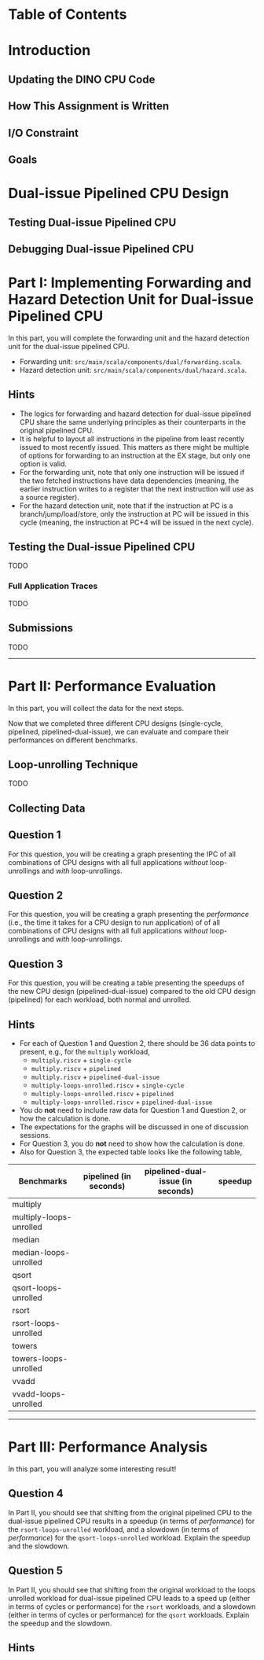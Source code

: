 # Table of Contents

# Introduction

## Updating the DINO CPU Code
## How This Assignment is Written
## I/O Constraint
## Goals

# Dual-issue Pipelined CPU Design
## Testing Dual-issue Pipelined CPU
## Debugging Dual-issue Pipelined CPU

# Part I: Implementing Forwarding and Hazard Detection Unit for Dual-issue Pipelined CPU
In this part, you will complete the forwarding unit and the hazard detection unit for the dual-issue pipelined CPU.
- Forwarding unit: `src/main/scala/components/dual/forwarding.scala`.
- Hazard detection unit: `src/main/scala/components/dual/hazard.scala`.

## Hints
- The logics for forwarding and hazard detection for dual-issue pipelined CPU share the same underlying principles as their counterparts in the original pipelined CPU.
- It is helpful to layout all instructions in the pipeline from least recently issued to most recently issued. This matters as there might be multiple of options for forwarding to an instruction at the EX stage, but only one option is valid.
- For the forwarding unit, note that only one instruction will be issued if the two fetched instructions have data dependencies (meaning, the earlier instruction writes to a register that the next instruction will use as a source register).
- For the hazard detection unit, note that if the instruction at PC is a branch/jump/load/store, only the instruction at PC will be issued in this cycle (meaning, the instruction at PC+4 will be issued in the next cycle).

## Testing the Dual-issue Pipelined CPU
TODO

### Full Application Traces
TODO

## Submissions
TODO

------------------------------------------------------------------------------------------------------------
# Part II: Performance Evaluation
In this part, you will collect the data for the next steps.

Now that we completed three different CPU designs (single-cycle, pipelined, pipelined-dual-issue), we can evaluate and compare their performances on different benchmarks.

## Loop-unrolling Technique
TODO

## Collecting Data

## Question 1
For this question, you will be creating a graph presenting the IPC of all combinations of CPU designs with all full applications *without* loop-unrollings and *with* loop-unrollings.

## Question 2
For this question, you will be creating a graph presenting the *performance* (i.e., the time it takes for a CPU design to run application) of of all combinations of CPU designs with all full applications *without* loop-unrollings and *with* loop-unrollings.

## Question 3
For this question, you will be creating a table presenting the speedups of the new CPU design (pipelined-dual-issue) compared to the old CPU design (pipelined) for each workload, both normal and unrolled.

## Hints
- For each of Question 1 and Question 2, there should be 36 data points to present, e.g., for the `multiply` workload,
  - `multiply.riscv` + `single-cycle`
  - `multiply.riscv` + `pipelined`
  - `multiply.riscv` + `pipelined-dual-issue`
  - `multiply-loops-unrolled.riscv` + `single-cycle`
  - `multiply-loops-unrolled.riscv` + `pipelined`
  - `multiply-loops-unrolled.riscv` + `pipelined-dual-issue`
- You do **not** need to include raw data for Question 1 and Question 2, or how the calculation is done.
- The expectations for the graphs will be discussed in one of discussion sessions.
- For Question 3, you do **not** need to show how the calculation is done.
- Also for Question 3, the expected table looks like the following table,

|              Benchmarks |   pipelined (in seconds) |   pipelined-dual-issue (in seconds) | speedup |
|-------------------------|--------------------------|-------------------------------------|---------|
|                multiply |                          |                                     |         |
| multiply-loops-unrolled |                          |                                     |         |
|                  median |                          |                                     |         |
|   median-loops-unrolled |                          |                                     |         |
|                   qsort |                          |                                     |         |
|    qsort-loops-unrolled |                          |                                     |         |
|                   rsort |                          |                                     |         |
|    rsort-loops-unrolled |                          |                                     |         |
|                  towers |                          |                                     |         |
|   towers-loops-unrolled |                          |                                     |         |
|                   vvadd |                          |                                     |         |
|    vvadd-loops-unrolled |                          |                                     |         |

------------------------------------------------------------------------------------------------------------
# Part III: Performance Analysis
In this part, you will analyze some interesting result!

## Question 4
In Part II, you should see that shifting from the original pipelined CPU to the dual-issue pipelined CPU results in a speedup (in terms of *performance*) for the `rsort-loops-unrolled` workload, and a slowdown (in terms of *performance*) for the `qsort-loops-unrolled` workload.
Explain the speedup and the slowdown.

## Question 5
In Part II, you should see that shifting from the original workload to the loops unrolled workload for dual-issue pipelined CPU leads to a speed up (either in terms of cycles or performance) for the `rsort` workloads, and a slowdown (either in terms of cycles or performance) for the `qsort` workloads.
Explain the speedup and the slowdown.

## Hints
